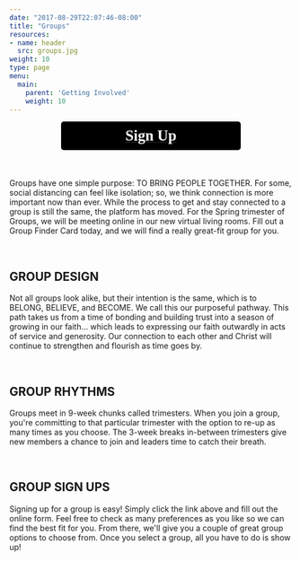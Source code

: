 ```yaml
---
date: "2017-08-29T22:07:46-08:00"
title: "Groups"
resources:
- name: header
  src: groups.jpg
weight: 10
type: page
menu:
  main:
    parent: 'Getting Involved'
    weight: 10
---
```


<div style="text-align: center; margin-bottom: 50px;">
  <a href="https://anachadwick.wufoo.com/forms/m12qoas913vw3et/" target="_blank">
    <div style="text-align: center; color: #ffffff; padding: 10px; font-size: 20pt; background-color: #000000; border-radius: 5px; width: 300px; margin-left: auto; margin-right: auto; font-family: Montserrat;">
      <strong>Sign Up</strong>
    </div>
  </a>
</div>

Groups have one simple purpose: TO BRING PEOPLE TOGETHER. For some, social distancing can feel like isolation; so, we think connection is more important now than ever. While the process to get and stay connected to a group is still the same, the platform has moved. For the Spring trimester of Groups, we will be meeting online in our new virtual living rooms. Fill out a Group Finder Card today, and we will find a really great-fit group for you.

<br />

## GROUP DESIGN

Not all groups look alike, but their intention is the same, which is to BELONG, BELIEVE, and BECOME. We call this our purposeful pathway. This path takes us from a time of bonding and building trust into a season of growing in our faith... which leads to expressing our faith outwardly in acts of service and generosity. Our connection to each other and Christ will continue to strengthen and flourish as time goes by.

<br />

## GROUP RHYTHMS

Groups meet in 9-week chunks called trimesters. When you join a group, you're committing to that particular trimester with the option to re-up as many times as you choose. The 3-week breaks in-between trimesters give new members a chance to join and leaders time to catch their breath.

<br />

## GROUP SIGN UPS

Signing up for a group is easy! Simply click the link above and fill out the online form. Feel free to check as many preferences as you like so we can find the best fit for you. From there, we'll give you a couple of great group options to choose from. Once you select a group, all you have to do is show up! 

